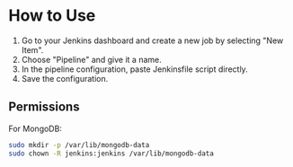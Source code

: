 


# How to Use
   
1. Go to your Jenkins dashboard and create a new job by selecting "New Item".
2. Choose "Pipeline" and give it a name.
3. In the pipeline configuration, paste Jenkinsfile script directly.
4. Save the configuration.

## Permissions

For MongoDB:
```sh
sudo mkdir -p /var/lib/mongodb-data
sudo chown -R jenkins:jenkins /var/lib/mongodb-data
```
